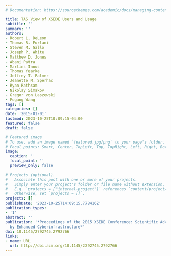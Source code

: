 ```yaml
---
# Documentation: https://sourcethemes.com/academic/docs/managing-content/

title: TAS View of XSEDE Users and Usage
subtitle: ''
summary: ''
authors:
- Robert L. DeLeon
- Thomas R. Furlani
- Steven M. Gallo
- Joseph P. White
- Matthew D. Jones
- Abani Patra
- Martins Innus
- Thomas Yearke
- Jeffrey T. Palmer
- Jeanette M. Sperhac
- Ryan Rathsam
- Nikolay Simakov
- Gregor von Laszewski
- Fugang Wang
tags: []
categories: []
date: '2015-01-01'
lastmod: 2023-10-25T10:09:15-04:00
featured: false
draft: false

# Featured image
# To use, add an image named `featured.jpg/png` to your page's folder.
# Focal points: Smart, Center, TopLeft, Top, TopRight, Left, Right, BottomLeft, Bottom, BottomRight.
image:
  caption: ''
  focal_point: ''
  preview_only: false

# Projects (optional).
#   Associate this post with one or more of your projects.
#   Simply enter your project's folder or file name without extension.
#   E.g. `projects = ["internal-project"]` references `content/project/deep-learning/index.md`.
#   Otherwise, set `projects = []`.
projects: []
publishDate: '2023-10-25T14:09:15.778416Z'
publication_types:
- '1'
abstract: ''
publication: '*Proceedings of the 2015 XSEDE Conference: Scientific Advancements Enabled
  by Enhanced Cyberinfrastructure*'
doi: 10.1145/2792745.2792766
links:
- name: URL
  url: http://doi.acm.org/10.1145/2792745.2792766
---
```

